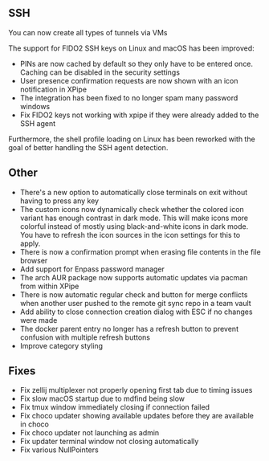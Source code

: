 ## SSH

You can now create all types of tunnels via VMs

The support for FIDO2 SSH keys on Linux and macOS has been improved:
- PINs are now cached by default so they only have to be entered once. Caching can be disabled in the security settings
- User presence confirmation requests are now shown with an icon notification in XPipe
- The integration has been fixed to no longer spam many password windows
- Fix FIDO2 keys not working with xpipe if they were already added to the SSH agent

Furthermore, the shell profile loading on Linux has been reworked with the goal of better handling the SSH agent detection. 

## Other

- There's a new option to automatically close terminals on exit without having to press any key
- The custom icons now dynamically check whether the colored icon variant has enough contrast in dark mode.
  This will make icons more colorful instead of mostly using black-and-white icons in dark mode.
  You have to refresh the icon sources in the icon settings for this to apply.
- There is now a confirmation prompt when erasing file contents in the file browser
- Add support for Enpass password manager
- The arch AUR package now supports automatic updates via pacman from within XPipe 
- There is now automatic regular check and button for merge conflicts when
  another user pushed to the remote git sync repo in a team vault
- Add ability to close connection creation dialog with ESC if no changes were made
- The docker parent entry no longer has a refresh button to prevent confusion with multiple refresh buttons
- Improve category styling

## Fixes

- Fix zellij multiplexer not properly opening first tab due to timing issues
- Fix slow macOS startup due to mdfind being slow
- Fix tmux window immediately closing if connection failed
- Fix choco updater showing available updates before they are available in choco
- Fix choco updater not launching as admin
- Fix updater terminal window not closing automatically
- Fix various NullPointers
